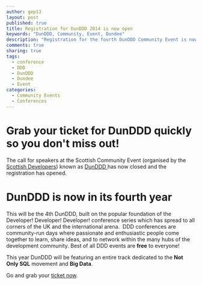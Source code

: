 ```yaml
---
author: gep13
layout: post
published: true
title: Registration for DunDDD 2014 is now open
keywords: "DunDDD, Community, Event, Dundee"
description: "Registration for the fourth DunDDD Community Event is now open, get your tickets while you can"
comments: true
sharing: true
tags: 
  - conference
  - DDD
  - DunDDD
  - Dundee
  - Event
categories: 
  - Community Events
  - Conferences
---
```


# Grab your ticket for DunDDD quickly so you don't miss out!

The call for speakers at the Scottish Community Event (organised by the [Scottish Developers](http://scottishdevelopers.com/)) known as [DunDDD ](http://dun.dddscotland.co.uk/speaker)has now closed and the registration has opened.

<!--more-->

# DunDDD is now in its fourth year

This will be the 4th DunDDD, built on the popular foundation of the Developer! Developer! Developer! conference series which has spread to all corners of the UK and the international arena.  DDD conferences are community-run days where passionate and enthusiastic people come together to learn, share ideas, and to network within the many hubs of the development community. Best of all DDD events are **free** to everyone!

This year DunDDD will be featuring an entire track dedicated to the **Not Only SQL** movement and **Big Data**.

Go and grab your [ticket now](http://dun.dddscotland.co.uk/registration).
